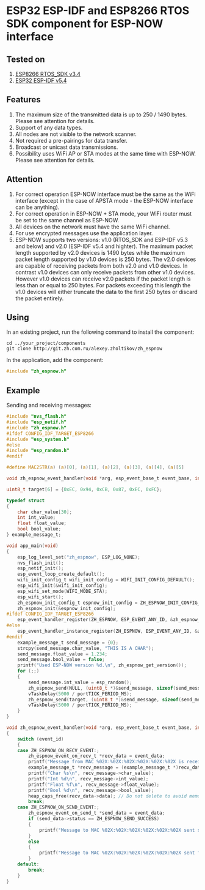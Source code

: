 # ESP32 ESP-IDF and ESP8266 RTOS SDK component for ESP-NOW interface

## Tested on

1. [ESP8266 RTOS_SDK v3.4](https://docs.espressif.com/projects/esp8266-rtos-sdk/en/latest/index.html#)
2. [ESP32 ESP-IDF v5.4](https://docs.espressif.com/projects/esp-idf/en/release-v5.4/esp32/index.html)

## Features

1. The maximum size of the transmitted data is up to 250 / 1490 bytes. Please see attention for details.
2. Support of any data types.
3. All nodes are not visible to the network scanner.
4. Not required a pre-pairings for data transfer.
5. Broadcast or unicast data transmissions.
6. Possibility uses WiFi AP or STA modes at the same time with ESP-NOW. Please see attention for details.

## Attention

1. For correct operation ESP-NOW interface must be the same as the WiFi interface (except in the case of APSTA mode - the ESP-NOW interface can be anything).
2. For correct operation in ESP-NOW + STA mode, your WiFi router must be set to the same channel as ESP-NOW.
3. All devices on the network must have the same WiFi channel.
4. For use encrypted messages use the application layer.
5. ESP-NOW supports two versions: v1.0 (RTOS_SDK and ESP-IDF v5.3 and below) and v2.0 (ESP-IDF v5.4 and highter). The maximum packet length supported by v2.0 devices is 1490 bytes while the maximum packet length supported by v1.0 devices is 250 bytes. The v2.0 devices are capable of receiving packets from both v2.0 and v1.0 devices. In contrast v1.0 devices can only receive packets from other v1.0 devices. However v1.0 devices can receive v2.0 packets if the packet length is less than or equal to 250 bytes. For packets exceeding this length the v1.0 devices will either truncate the data to the first 250 bytes or discard the packet entirely.

## Using

In an existing project, run the following command to install the component:

```text
cd ../your_project/components
git clone http://git.zh.com.ru/alexey.zholtikov/zh_espnow
```

In the application, add the component:

```c
#include "zh_espnow.h"
```

## Example

Sending and receiving messages:

```c
#include "nvs_flash.h"
#include "esp_netif.h"
#include "zh_espnow.h"
#ifdef CONFIG_IDF_TARGET_ESP8266
#include "esp_system.h"
#else
#include "esp_random.h"
#endif

#define MAC2STR(a) (a)[0], (a)[1], (a)[2], (a)[3], (a)[4], (a)[5]

void zh_espnow_event_handler(void *arg, esp_event_base_t event_base, int32_t event_id, void *event_data);

uint8_t target[6] = {0xEC, 0x94, 0xCB, 0x87, 0xEC, 0xFC};

typedef struct
{
    char char_value[30];
    int int_value;
    float float_value;
    bool bool_value;
} example_message_t;

void app_main(void)
{
    esp_log_level_set("zh_espnow", ESP_LOG_NONE);
    nvs_flash_init();
    esp_netif_init();
    esp_event_loop_create_default();
    wifi_init_config_t wifi_init_config = WIFI_INIT_CONFIG_DEFAULT();
    esp_wifi_init(&wifi_init_config);
    esp_wifi_set_mode(WIFI_MODE_STA);
    esp_wifi_start();
    zh_espnow_init_config_t espnow_init_config = ZH_ESPNOW_INIT_CONFIG_DEFAULT();
    zh_espnow_init(&espnow_init_config);
#ifdef CONFIG_IDF_TARGET_ESP8266
    esp_event_handler_register(ZH_ESPNOW, ESP_EVENT_ANY_ID, &zh_espnow_event_handler, NULL);
#else
    esp_event_handler_instance_register(ZH_ESPNOW, ESP_EVENT_ANY_ID, &zh_espnow_event_handler, NULL, NULL);
#endif
    example_message_t send_message = {0};
    strcpy(send_message.char_value, "THIS IS A CHAR");
    send_message.float_value = 1.234;
    send_message.bool_value = false;
    printf("Used ESP-NOW version %d.\n", zh_espnow_get_version());
    for (;;)
    {
        send_message.int_value = esp_random();
        zh_espnow_send(NULL, (uint8_t *)&send_message, sizeof(send_message));
        vTaskDelay(5000 / portTICK_PERIOD_MS);
        zh_espnow_send(target, (uint8_t *)&send_message, sizeof(send_message));
        vTaskDelay(5000 / portTICK_PERIOD_MS);
    }
}

void zh_espnow_event_handler(void *arg, esp_event_base_t event_base, int32_t event_id, void *event_data)
{
    switch (event_id)
    {
    case ZH_ESPNOW_ON_RECV_EVENT:;
        zh_espnow_event_on_recv_t *recv_data = event_data;
        printf("Message from MAC %02X:%02X:%02X:%02X:%02X:%02X is received. Data lenght %d bytes.\n", MAC2STR(recv_data->mac_addr), recv_data->data_len);
        example_message_t *recv_message = (example_message_t *)recv_data->data;
        printf("Char %s\n", recv_message->char_value);
        printf("Int %d\n", recv_message->int_value);
        printf("Float %f\n", recv_message->float_value);
        printf("Bool %d\n", recv_message->bool_value);
        heap_caps_free(recv_data->data); // Do not delete to avoid memory leaks!
        break;
    case ZH_ESPNOW_ON_SEND_EVENT:;
        zh_espnow_event_on_send_t *send_data = event_data;
        if (send_data->status == ZH_ESPNOW_SEND_SUCCESS)
        {
            printf("Message to MAC %02X:%02X:%02X:%02X:%02X:%02X sent success.\n", MAC2STR(send_data->mac_addr));
        }
        else
        {
            printf("Message to MAC %02X:%02X:%02X:%02X:%02X:%02X sent fail.\n", MAC2STR(send_data->mac_addr));
        }
    default:
        break;
    }
}
```
